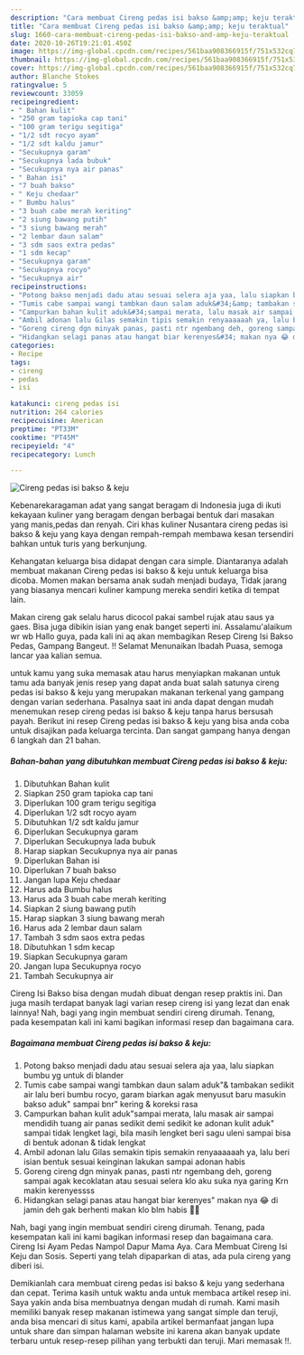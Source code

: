 ```yaml
---
description: "Cara membuat Cireng pedas isi bakso &amp;amp; keju teraktual"
title: "Cara membuat Cireng pedas isi bakso &amp;amp; keju teraktual"
slug: 1660-cara-membuat-cireng-pedas-isi-bakso-and-amp-keju-teraktual
date: 2020-10-26T19:21:01.450Z
image: https://img-global.cpcdn.com/recipes/561baa908366915f/751x532cq70/cireng-pedas-isi-bakso-keju-foto-resep-utama.jpg
thumbnail: https://img-global.cpcdn.com/recipes/561baa908366915f/751x532cq70/cireng-pedas-isi-bakso-keju-foto-resep-utama.jpg
cover: https://img-global.cpcdn.com/recipes/561baa908366915f/751x532cq70/cireng-pedas-isi-bakso-keju-foto-resep-utama.jpg
author: Blanche Stokes
ratingvalue: 5
reviewcount: 33059
recipeingredient:
- " Bahan kulit"
- "250 gram tapioka cap tani"
- "100 gram terigu segitiga"
- "1/2 sdt rocyo ayam"
- "1/2 sdt kaldu jamur"
- "Secukupnya garam"
- "Secukupnya lada bubuk"
- "Secukupnya nya air panas"
- " Bahan isi"
- "7 buah bakso"
- " Keju chedaar"
- " Bumbu halus"
- "3 buah cabe merah keriting"
- "2 siung bawang putih"
- "3 siung bawang merah"
- "2 lembar daun salam"
- "3 sdm saos extra pedas"
- "1 sdm kecap"
- "Secukupnya garam"
- "Secukupnya rocyo"
- "Secukupnya air"
recipeinstructions:
- "Potong bakso menjadi dadu atau sesuai selera aja yaa, lalu siapkan bumbu yg untuk di blander"
- "Tumis cabe sampai wangi tambkan daun salam aduk&#34;&amp; tambakan sedikit air lalu beri bumbu rocyo, garam biarkan agak menyusut baru masukin bakso aduk&#34; sampai bnr&#34; kering &amp; koreksi rasa"
- "Campurkan bahan kulit aduk&#34;sampai merata, lalu masak air sampai mendidih tuang air panas sedikit demi sedikit ke adonan kulit aduk&#34; sampai tidak lengket lagi, bila masih lengket beri sagu uleni sampai bisa di bentuk adonan &amp; tidak lengkat"
- "Ambil adonan lalu Gilas semakin tipis semakin renyaaaaaah ya, lalu beri isian bentuk sesuai keinginan lakukan sampai adonan habis"
- "Goreng cireng dgn minyak panas, pasti ntr ngembang deh, goreng sampai agak kecoklatan atau sesuai selera klo aku suka nya garing Krn makin kerenyessss"
- "Hidangkan selagi panas atau hangat biar kerenyes&#34; makan nya 😂 di jamin deh gak berhenti makan klo blm habis 🤣🤭"
categories:
- Recipe
tags:
- cireng
- pedas
- isi

katakunci: cireng pedas isi 
nutrition: 264 calories
recipecuisine: American
preptime: "PT33M"
cooktime: "PT45M"
recipeyield: "4"
recipecategory: Lunch

---
```



![Cireng pedas isi bakso &amp; keju](https://img-global.cpcdn.com/recipes/561baa908366915f/751x532cq70/cireng-pedas-isi-bakso-keju-foto-resep-utama.jpg)

Kebenarekaragaman adat yang sangat beragam di Indonesia juga di ikuti kekayaan kuliner yang beragam dengan berbagai bentuk dari masakan yang manis,pedas dan renyah. Ciri khas kuliner Nusantara cireng pedas isi bakso &amp; keju yang kaya dengan rempah-rempah membawa kesan tersendiri bahkan untuk turis yang berkunjung.


Kehangatan keluarga bisa didapat dengan cara simple. Diantaranya adalah membuat makanan Cireng pedas isi bakso &amp; keju untuk keluarga bisa dicoba. Momen makan bersama anak sudah menjadi budaya, Tidak jarang yang biasanya mencari kuliner kampung mereka sendiri ketika di tempat lain.

Makan cireng gak selalu harus dicocol pakai sambel rujak atau saus ya gaes. Bisa juga dibikin isian yang enak banget seperti ini. Assalamu&#39;alaikum wr wb Hallo guya, pada kali ini aq akan membagikan Resep Cireng Isi Bakso Pedas, Gampang Bangeut. !! Selamat Menunaikan Ibadah Puasa, semoga lancar yaa kalian semua.

untuk kamu yang suka memasak atau harus menyiapkan makanan untuk tamu ada banyak jenis resep yang dapat anda buat salah satunya cireng pedas isi bakso &amp; keju yang merupakan makanan terkenal yang gampang dengan varian sederhana. Pasalnya saat ini anda dapat dengan mudah menemukan resep cireng pedas isi bakso &amp; keju tanpa harus bersusah payah.
Berikut ini resep Cireng pedas isi bakso &amp; keju yang bisa anda coba untuk disajikan pada keluarga tercinta. Dan sangat gampang hanya dengan 6 langkah dan 21 bahan.


<!--inarticleads1-->

##### Bahan-bahan yang dibutuhkan membuat Cireng pedas isi bakso &amp; keju:

1. Dibutuhkan  Bahan kulit
1. Siapkan 250 gram tapioka cap tani
1. Diperlukan 100 gram terigu segitiga
1. Diperlukan 1/2 sdt rocyo ayam
1. Dibutuhkan 1/2 sdt kaldu jamur
1. Diperlukan Secukupnya garam
1. Diperlukan Secukupnya lada bubuk
1. Harap siapkan Secukupnya nya air panas
1. Diperlukan  Bahan isi
1. Diperlukan 7 buah bakso
1. Jangan lupa  Keju chedaar
1. Harus ada  Bumbu halus
1. Harus ada 3 buah cabe merah keriting
1. Siapkan 2 siung bawang putih
1. Harap siapkan 3 siung bawang merah
1. Harus ada 2 lembar daun salam
1. Tambah 3 sdm saos extra pedas
1. Dibutuhkan 1 sdm kecap
1. Siapkan Secukupnya garam
1. Jangan lupa Secukupnya rocyo
1. Tambah Secukupnya air


Cireng Isi Bakso bisa dengan mudah dibuat dengan resep praktis ini. Dan juga masih terdapat banyak lagi varian resep cireng isi yang lezat dan enak lainnya! Nah, bagi yang ingin membuat sendiri cireng dirumah. Tenang, pada kesempatan kali ini kami bagikan informasi resep dan bagaimana cara. 

<!--inarticleads2-->

##### Bagaimana membuat  Cireng pedas isi bakso &amp; keju:

1. Potong bakso menjadi dadu atau sesuai selera aja yaa, lalu siapkan bumbu yg untuk di blander
1. Tumis cabe sampai wangi tambkan daun salam aduk&#34;&amp; tambakan sedikit air lalu beri bumbu rocyo, garam biarkan agak menyusut baru masukin bakso aduk&#34; sampai bnr&#34; kering &amp; koreksi rasa
1. Campurkan bahan kulit aduk&#34;sampai merata, lalu masak air sampai mendidih tuang air panas sedikit demi sedikit ke adonan kulit aduk&#34; sampai tidak lengket lagi, bila masih lengket beri sagu uleni sampai bisa di bentuk adonan &amp; tidak lengkat
1. Ambil adonan lalu Gilas semakin tipis semakin renyaaaaaah ya, lalu beri isian bentuk sesuai keinginan lakukan sampai adonan habis
1. Goreng cireng dgn minyak panas, pasti ntr ngembang deh, goreng sampai agak kecoklatan atau sesuai selera klo aku suka nya garing Krn makin kerenyessss
1. Hidangkan selagi panas atau hangat biar kerenyes&#34; makan nya 😂 di jamin deh gak berhenti makan klo blm habis 🤣🤭


Nah, bagi yang ingin membuat sendiri cireng dirumah. Tenang, pada kesempatan kali ini kami bagikan informasi resep dan bagaimana cara. Cireng Isi Ayam Pedas Nampol Dapur Mama Aya. Cara Membuat Cireng Isi Keju dan Sosis. Seperti yang telah dipaparkan di atas, ada pula cireng yang diberi isi. 

Demikianlah cara membuat cireng pedas isi bakso &amp; keju yang sederhana dan cepat. Terima kasih untuk waktu anda untuk membaca artikel resep ini. Saya yakin anda bisa membuatnya dengan mudah di rumah. Kami masih memiliki banyak resep makanan istimewa yang sangat simple dan teruji, anda bisa mencari di situs kami, apabila artikel bermanfaat jangan lupa untuk share dan simpan halaman website ini karena akan banyak update terbaru untuk resep-resep pilihan yang terbukti dan teruji. Mari memasak !!. 
